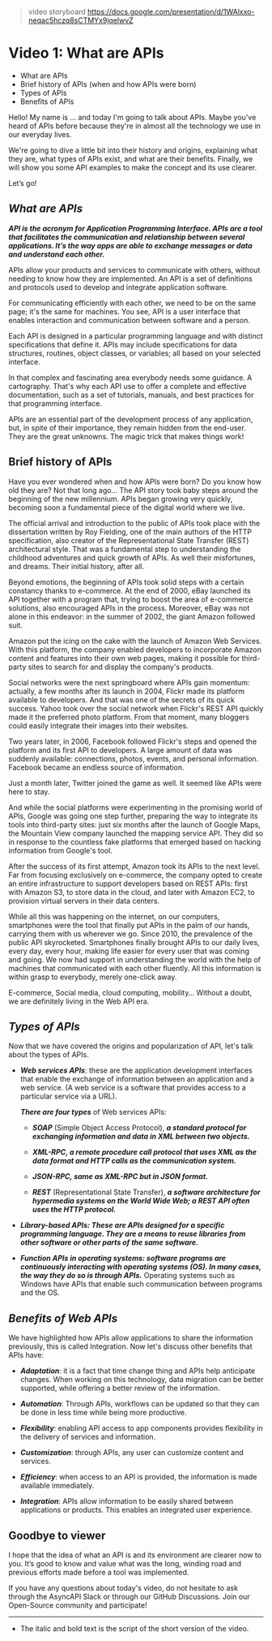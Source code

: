 > video storyboard https://docs.google.com/presentation/d/1WAlxxo-neqac5hczq8sCTMYx9jqelwvZ

# Video 1: What are APIs

- What are APIs
- Brief history of APIs (when and how APIs were born)
- Types of APIs
- Benefits of APIs

Hello! My name is … and today I'm going to talk about APIs. Maybe you've heard of APIs before because they're in almost all the technology we use in our everyday lives.

We're going to dive a little bit into their history and origins, explaining what they are, what types of APIs exist, and what are their benefits. Finally, we will show you some API examples to make the concept and its use clearer.

Let’s go!

## ***What are APIs***

***API is the acronym for Application Programming Interface. APIs are a tool that facilitates the communication and relationship between several applications. It’s the way apps are able to exchange messages or data and understand each other.***

APIs allow your products and services to communicate with others, without needing to know how they are implemented. An API is a set of definitions and protocols used to develop and integrate application software.

For communicating efficiently with each other, we need to be on the same page; it's the same for machines. You see, API is a user interface that enables interaction and communication between software and a person.

Each API is designed in a particular programming language and with distinct specifications that define it. APIs may include specifications for data structures, routines, object classes, or variables; all based on your selected interface.  

In that complex and fascinating area everybody needs some guidance. A cartography. That's why each API use to offer a complete and effective documentation, such as a set of tutorials, manuals, and best practices for that programming interface.

APIs are an essential part of the development process of any application, but, in spite of their importance, they remain hidden from the end-user. They are the great unknowns. The magic trick that makes things work!

## Brief history of APIs

Have you ever wondered when and how APIs were born? Do you know how old they are? Not that long ago... The API story took baby steps around the beginning of the new millennium. APIs began growing very quickly, becoming soon a fundamental piece of the digital world where we live. 

The official arrival and introduction to the public of APIs took place with the dissertation written by Roy Fielding, one of the main authors of the HTTP specification, also creator of the Representational State Transfer (REST) architectural style. That was a fundamental step to understanding the childhood adventures and quick growth of APIs. As well their misfortunes, and dreams. Their initial history, after all.

Beyond emotions, the beginning of APIs took solid steps with a certain constancy thanks to e-commerce. At the end of 2000, eBay launched its API together with a program that, trying to boost the area of e-commerce solutions, also encouraged APIs in the process. Moreover, eBay was not alone in this endeavor: in the summer of 2002, the giant Amazon followed suit.

Amazon put the icing on the cake with the launch of Amazon Web Services. With this platform, the company enabled developers to incorporate Amazon content and features into their own web pages, making it possible for third-party sites to search for and display the company's products.

Social networks were the next springboard where APIs gain momentum: actually, a few months after its launch in 2004, Flickr made its platform available to developers. And that was one of the secrets of its quick success. Yahoo took over the social network when Flickr's REST API quickly made it the preferred photo platform. From that moment, many bloggers could easily integrate their images into their websites.

Two years later, in 2006, Facebook followed Flickr's steps and opened the platform and its first API to developers. A large amount of data was suddenly available: connections, photos, events, and personal information. Facebook became an endless source of information.

Just a month later, Twitter joined the game as well. It seemed like APIs were here to stay.

And while the social platforms were experimenting in the promising world of APIs, Google was going one step further, preparing the way to integrate its tools into third-party sites: just six months after the launch of Google Maps, the Mountain View company launched the mapping service API. They did so in response to the countless fake platforms that emerged based on hacking information from Google's tool.

After the success of its first attempt, Amazon took its APIs to the next level. Far from focusing exclusively on e-commerce, the company opted to create an entire infrastructure to support developers based on REST APIs: first with Amazon S3, to store data in the cloud, and later with Amazon EC2, to provision virtual servers in their data centers.

While all this was happening on the internet, on our computers, smartphones were the tool that finally put APIs in the palm of our hands, carrying them with us wherever we go. Since 2010, the prevalence of the public API skyrocketed. Smartphones finally brought APIs to our daily lives, every day, every hour, making life easier for every user that was coming and going. We now had support in understanding the world with the help of machines that communicated with each other fluently. All this information is within grasp to everybody, merely one-click away. 

E-commerce, Social media, cloud computing, mobility… Without a doubt, we are definitely living in the Web API era.

## ***Types of APIs***

Now that we have covered the origins and popularization of API, let's talk about the types of APIs.

* ***Web services APIs***: these are the application development interfaces that enable the exchange of information between an application and a web service. (A web service is a software that provides access to a particular service via a URL). 

    ***There are four types*** of Web services APIs:

    *	***SOAP*** (Simple Object Access Protocol), ***a standard protocol for exchanging information and data in XML between two objects.***

    *	***XML-RPC, a remote procedure call protocol that uses XML as the data format and HTTP calls as the communication system.***

    *	***JSON-RPC, same as XML-RPC but in JSON format.***

    *	***REST*** (Representational State Transfer), ***a software architecture for hypermedia systems on the World Wide Web; a REST API often uses the HTTP protocol.***

- ***Library-based APIs: These are APIs designed for a specific programming language. They are a means to reuse libraries from other software or other parts of the same software.***

- ***Function APIs in operating systems: software programs are continuously interacting with operating systems (OS). In many cases, the way they do so is through APIs.*** Operating systems such as Windows have APIs that enable such communication between programs and the OS.

## ***Benefits of Web APIs***

We have highlighted how APIs allow applications to share the information previously, this is called Integration. Now let's discuss other benefits that APIs have:

- ***Adaptation***: it is a fact that time change thing and APIs help anticipate changes. When working on this technology, data migration can be better supported, while offering a better review of the information. 

- ***Automation***: Through APIs, workflows can be updated so that they can be done in less time while being more productive.

- ***Flexibility***: enabling API access to app components provides flexibility in the delivery of services and information.  

- ***Customization***: through APIs, any user can customize content and services.

- ***Efficiency***: when access to an API is provided, the information is made available immediately. 

- ***Integration***: APIs allow information to be easily shared between applications or products. This enables an integrated user experience.

## Goodbye to viewer

I hope that the idea of what an API is and its environment are clearer now to you. It’s good to know and value what was the long, winding road and previous efforts made before a tool was implemented. 

If you have any questions about today's video, do not hesitate to ask through the AsyncAPI Slack or through our GitHub Discussions. Join our Open-Source community and participate! 

---
* The italic and bold text is the script of the short version of the video.

